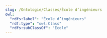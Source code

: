 ```yaml
---
slug: /Ontologie/Classes/École d’ingénieurs
owl:
  "rdfs:label": "École d’ingénieurs"
  "rdf:type": "owl:Class"
  "rdfs:subClassOf": "École"
---
```


<OntologyTable frontMatter={frontMatter}/>

